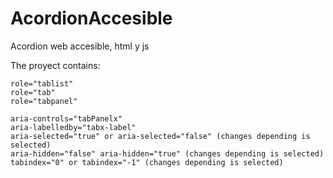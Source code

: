 # AcordionAccesible
Acordion web accesible, html y js

The proyect contains:
	
	role="tablist"
	role="tab" 
	role="tabpanel"

	aria-controls="tabPanelx"
	aria-labelledby="tabx-label"
	aria-selected="true" or aria-selected="false" (changes depending is selected)
	aria-hidden="false" aria-hidden="true" (changes depending is selected)
	tabindex="0" or tabindex="-1" (changes depending is selected)
